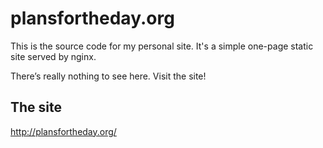 # plansfortheday.org

This is the source code for my personal site. It's a simple one-page static site served by nginx.

There’s really nothing to see here. Visit the site!

## The site

http://plansfortheday.org/
